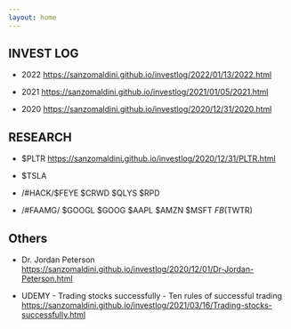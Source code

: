 ```yaml
---
layout: home
---
```


## INVEST LOG ##

- 2022 <https://sanzomaldini.github.io/investlog/2022/01/13/2022.html>

- 2021 <https://sanzomaldini.github.io/investlog/2021/01/05/2021.html>

- 2020 <https://sanzomaldini.github.io/investlog/2020/12/31/2020.html>



## RESEARCH ##

- $PLTR <https://sanzomaldini.github.io/investlog/2020/12/31/PLTR.html>

- $TSLA

- /#HACK/$FEYE $CRWD $QLYS $RPD

- /#FAAMG/ $GOOGL $GOOG $AAPL $AMZN $MSFT $FB ($TWTR)

## Others ##

- Dr. Jordan Peterson
<https://sanzomaldini.github.io/investlog/2020/12/01/Dr-Jordan-Peterson.html>

- UDEMY - Trading stocks successfully - Ten rules of successful trading
<https://sanzomaldini.github.io/investlog/2021/03/16/Trading-stocks-successfully.html>
